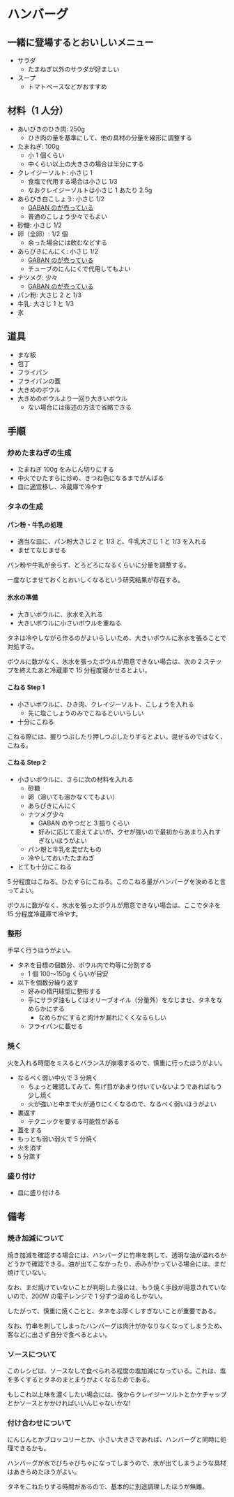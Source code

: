 # ハンバーグ

## 一緒に登場するとおいしいメニュー

- サラダ
  - たまねぎ以外のサラダが好ましい
- スープ
  - トマトベースなどがおすすめ

## 材料（1 人分）

- あいびきのひき肉: 250g
  - ひき肉の量を基準にして、他の具材の分量を線形に調整する
- たまねぎ: 100g
  - 小 1 個くらい
  - 中くらい以上の大きさの場合は半分にする
- クレイジーソルト: 小さじ 1
  - 食塩で代用する場合は小さじ 1/3
  - なおクレイジーソルトは小さじ 1 あたり 2.5g
- あらびき白こしょう: 小さじ 1/2
  - [GABAN のが売っている](https://housefoods.jp/products/catalog/cd_1,082686.html)
  - 普通のこしょう少々でもよい
- 砂糖: 小さじ 1/2
- 卵（全卵）: 1/2 個
  - 余った場合には飲むなどする
- あらびきにんにく: 小さじ 1/2
  - [GABAN のが売っている](https://housefoods.jp/products/catalog/cd_1,082695.html)
  - チューブのにんにくで代用してもよい
- ナツメグ: 少々
  - [GABAN のが売っている](https://housefoods.jp/products/catalog/cd_1,082693.html)
- パン粉: 大さじ 2 と 1/3
- 牛乳: 大さじ 1 と 1/3
- 氷

## 道具

- まな板
- 包丁
- フライパン
- フライパンの蓋
- 大きめのボウル
- 大きめのボウルより一回り大きいボウル
  - ない場合には後述の方法で省略できる

## 手順

### 炒めたまねぎの生成

- たまねぎ 100g をみじん切りにする
- 中火でひたすらに炒め、きつね色になるまでがんばる
- 皿に適宜移し、冷蔵庫で冷やす

### タネの生成

#### パン粉・牛乳の処理

- 適当な皿に、パン粉大さじ 2 と 1/3 と、牛乳大さじ 1 と 1/3 を入れる
- まぜてなじませる

パン粉や牛乳が余らず、どろどろになるくらいに分量を調整する。

一度なじませておくとおいしくなるという研究結果が存在する。

#### 氷水の準備

- 大きいボウルに、氷水を入れる
- 大きいボウルに小さいボウルを重ねる

タネは冷やしながら作るのがよいらしいため、大きいボウルに氷水を張ることで対処する。

ボウルに数がなく、氷水を張ったボウルが用意できない場合は、次の 2 ステップを終えたあと冷蔵庫で 15 分程度寝かせるとよい。

#### こねる Step 1

- 小さいボウルに、ひき肉、クレイジーソルト、こしょうを入れる
  - 先に塩こしょうのみでこねるといいらしい
- 十分にこねる

こねる際には、握りつぶしたり押しつぶしたりするとよい。混ぜるのではなく、こねる。

#### こねる Step 2

- 小さいボウルに、さらに次の材料を入れる
  - 砂糖
  - 卵（溶いても溶かなくてもよい）
  - あらびきにんにく
  - ナツメグ少々
    - GABAN のやつだと 3 振りくらい
    - 好みに応じて変えてよいが、クセが強いので最初からあまり入れすぎないほうがよい
  - パン粉と牛乳を混ぜたもの
  - 冷やしておいたたまねぎ
- とても十分にこねる

5 分程度はこねる。ひたすらにこねる。このこねる量がハンバーグを決めると言ってよい。

ボウルに数がなく、氷水を張ったボウルが用意できない場合は、ここでタネを 15 分程度冷蔵庫で冷やす。

### 整形

手早く行うほうがよい。

- タネを目標の個数分、ボウル内で均等に分割する
  - 1 個 100〜150g くらいが目安
- 以下を個数分繰り返す
  - 好みの楕円球型に整形する
  - 手にサラダ油もしくはオリーブオイル（分量外）をなじませ、タネをなめらかにする
    - なめらかにすると肉汁が漏れにくくなるらしい
  - フライパンに載せる

### 焼く

火を入れる時間をミスるとバランスが崩壊するので、慎重に行ったほうがよい。

- なるべく弱い中火で 3 分焼く
  - ちょっと確認してみて、焦げ目があまり付いていないようであればもう少し焼く
  - 火が強いと中まで火が通りにくくなるので、なるべく弱いほうがよい
- 裏返す
  - テクニックを要する可能性がある
- 蓋をする
- もっとも弱い弱火で 5 分焼く
- 火を消す
- 5 分蒸す

### 盛り付け

- 皿に盛り付ける

## 備考

### 焼き加減について

焼き加減を確認する場合には、ハンバーグに竹串を刺して、透明な油が溢れるかどうかで確認できる。油が出てこなかったり、赤みがかっている場合には、まだ焼けていない。

なお、まだ焼けていないことが判明した後には、もう焼く手段が用意されていないので、200W の電子レンジで 1 分ずつ温めるしかない。

したがって、慎重に焼くことと、タネをぶ厚くしすぎないことが重要である。

なお、竹串を刺してしまったハンバーグは肉汁がかなりなくなってしまうため、客などに出さず自分で食べるとよい。

### ソースについて

このレシピは、ソースなしで食べられる程度の塩加減になっている。これは、塩を多くするとタネのまとまりがよくなるためである。

もしこれ以上味を濃くしたい場合には、後からクレイジーソルトとかケチャップとかソースとかかければいいんじゃないかな!

### 付け合わせについて

にんじんとかブロッコリーとか、小さい大きさであれば、ハンバーグと同時に処理できるかも。

ハンバーグが水でびちゃびちゃになってしまうので、水が出てしまうような具材はあきらめたほうがよい。

タネをこねたりする時間があるので、基本的に別途調理したほうが無難。
